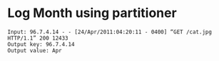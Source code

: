 # Log Month using partitioner

    Input: 96.7.4.14 - - [24/Apr/2011:04:20:11 - 0400] “GET /cat.jpg HTTP/1.1” 200 12433
    Output key: 96.7.4.14
    Output value: Apr